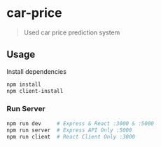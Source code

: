 # car-price
>Used car price prediction system


## Usage

Install dependencies

```bash
npm install
npm client-install
```

### Run Server

```bash
npm run dev     # Express & React :3000 & :5000
npm run server  # Express API Only :5000
npm run client  # React Client Only :3000
```
